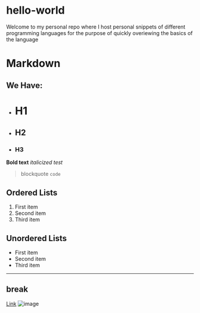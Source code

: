 # hello-world

Welcome to my personal repo where I host personal snippets of different programming languages for the purpose of quickly overiewing the basics of the language

# Markdown
## We Have:
* # H1
* ## H2
* ### H3

**Bold text**
*italicized test*
> blockquote
`code`

## Ordered Lists
1. First item
2. Second item
3. Third item

## Unordered Lists
- First item
- Second item
- Third item

---
break
---

[Link](https://github.com/EnocFlores/hello-world)
![image](image.jpg)


